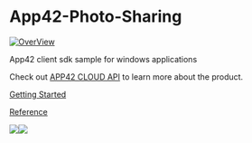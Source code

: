 App42-Photo-Sharing
===================

[![OverView](http://www.shephertz.com/images/logo/app42_cloud.png)](http://api.shephertz.com)

App42 client sdk sample for windows applications

Check out [APP42 CLOUD API](http://api.shephertz.com/) to learn more about the product.

[Getting Started](http://cta-service-cms2.hubspot.com/cs/c/?&cta_guid=125562bc-3213-4c82-a145-ea6fa532c917&placement_guid=469b0bce-28f1-4587-83f3-f8250fa2b778&portal_id=230213&redirect_url=XWCnQIV6CT6v7YIOW6lVxt3sCYjVIe5hCKqddKl%2B7rJu2fgrMXQgYA%3D%3D&iv=Rs17/fkUBGs%3D)

[Reference](https://github.com/ShashankSShephertz/App42-Photo-Sharing/wiki/Reference)

[![](http://blogs.shephertz.com/wp-content/uploads/2013/05/Signup.jpg)](https://apphq.shephertz.com/register?hsCtaTracking=469b0bce-28f1-4587-83f3-f8250fa2b778%7C125562bc-3213-4c82-a145-ea6fa532c917)[![](http://blogs.shephertz.com/wp-content/uploads/2013/05/AlreadyRegistered.jpg)](https://apphq.shephertz.com/register/app42Login)
